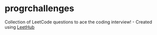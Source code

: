 # progrchallenges
Collection of LeetCode questions to ace the coding interview! - Created using [LeetHub](https://github.com/QasimWani/LeetHub)
